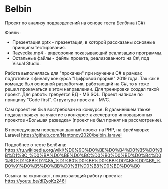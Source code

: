 # Belbin
Проект по анализу подразделений на основе теста Белбина (C#)

Файлы:
- Презентация.pptx - презентация, в которой рассказаны основные принципы тестирования.
- Razvedka.mp4 - видеоролик показывающий реализацию программы.
- Остальные файлы - файлы проекта, реализованного на C#, под Visual Studio.

Работа выполнялась для "прокачки" при изучении C# в рамках подготовки
к финалу конкурса "Цифровой прорыв" 2019 года.
Так как в команде был основной разработчик, работающий на C#, то я тоже решил прокачаться в этом направлении.
Для тренировки создал такой проект.
Для работы требуется БД - MS SQL. Проект написан по принципу "Code first".
Структура проекта - MVC.

Сам проект не был востребован на конкурсе.
В дальнейшем также подавал заявку на участие в конкурсе-акселератор инновационных проектов «Большая разведка» (проект не был принят на рассмотрение).

В последующем переделал данный проект на PHP, на фреймворке Laravel
https://github.com/Nantonov2020/belbin_laravel

Подробнее о тесте Белбина: https://ru.wikipedia.org/wiki/%D0%9C%D0%BE%D0%B4%D0%B5%D0%BB%D1%8C_%D0%BA%D0%BE%D0%BC%D0%B0%D0%BD%D0%B4%D0%BD%D1%8B%D1%85_%D1%80%D0%BE%D0%BB%D0%B5%D0%B9_%D0%91%D0%B5%D0%BB%D0%B1%D0%B8%D0%BD%D0%B0

Ссылка на скринкаст, показывающий работу проекта: https://youtu.be/dlZyoKz246I
